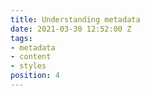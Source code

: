 ```yaml
---
title: Understanding metadata
date: 2021-03-30 12:52:00 Z
tags:
- metadata
- content
- styles
position: 4
---
```


